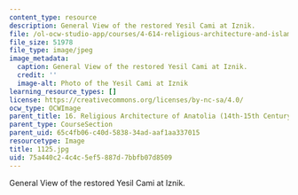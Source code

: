 ```yaml
---
content_type: resource
description: General View of the restored Yesil Cami at Iznik.
file: /ol-ocw-studio-app/courses/4-614-religious-architecture-and-islamic-cultures-fall-2002/75a440c24c4c5ef5887d7bbfb07d8509_1125.jpg
file_size: 51978
file_type: image/jpeg
image_metadata:
  caption: General View of the restored Yesil Cami at Iznik.
  credit: ''
  image-alt: Photo of the Yesil Cami at Iznik
learning_resource_types: []
license: https://creativecommons.org/licenses/by-nc-sa/4.0/
ocw_type: OCWImage
parent_title: 16. Religious Architecture of Anatolia (14th-15th Century)
parent_type: CourseSection
parent_uid: 65c4fb06-c40d-5838-34ad-aaf1aa337015
resourcetype: Image
title: 1125.jpg
uid: 75a440c2-4c4c-5ef5-887d-7bbfb07d8509
---
```

General View of the restored Yesil Cami at Iznik.